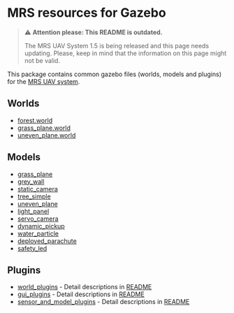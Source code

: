 # MRS resources for Gazebo

> :warning: **Attention please: This README is outdated.**
>
> The MRS UAV System 1.5 is being released and this page needs updating. Please, keep in mind that the information on this page might not be valid.

This package contains common gazebo files (worlds, models and plugins) for the [MRS UAV system](https://github.com/ctu-mrs/mrs_uav_system).

## Worlds

- [forest.world](worlds/forest.world)
- [grass_plane.world](worlds/grass_plane.world)
- [uneven_plane.world](worlds/uneven_plane.world)

## Models

- [grass_plane](models/grass_plane)
- [grey_wall](models/grey_wall)
- [static_camera](models/static_camera)
- [tree_simple](models/tree_simple)
- [uneven_plane](models/uneven_plane)
- [light_panel](models/light_panel)
- [servo_camera](models/servo_camera)
- [dynamic_pickup](models/dynamic_pickup)
- [water_particle](models/water_particle)
- [deployed_parachute](models/deployed_parachute)
- [safety_led](models/safety_led)

## Plugins

- [world_plugins](src/world_plugins) - Detail descriptions in [README](src/world_plugins/README.md)
- [gui_plugins](src/gui_plugins) - Detail descriptions in [README](src/gui_plugins/README.md)
- [sensor_and_model_plugins](src/sensor_and_model_plugins) - Detail descriptions in [README](src/sensor_and_model_plugins/README.md)
